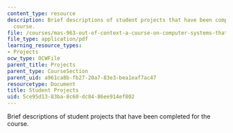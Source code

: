 ```yaml
---
content_type: resource
description: Brief descriptions of student projects that have been completed for the
  course.
file: /courses/mas-963-out-of-context-a-course-on-computer-systems-that-adapt-to-and-learn-from-context-fall-2001/5ce95d1383ba8c60dc8486ee914ef802_projects.pdf
file_type: application/pdf
learning_resource_types:
- Projects
ocw_type: OCWFile
parent_title: Projects
parent_type: CourseSection
parent_uid: a961ca8b-fb27-20a7-83e3-bea1eaf7ac47
resourcetype: Document
title: Student Projects
uid: 5ce95d13-83ba-8c60-dc84-86ee914ef802
---
```

Brief descriptions of student projects that have been completed for the course.

